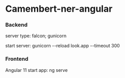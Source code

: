 # Camembert-ner-angular

### Backend 
server type: falcon; gunicorn

start server: gunicorn --reload look.app  --timeout 300

### Frontend
Angular 11
start app: ng serve
